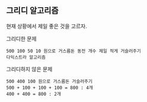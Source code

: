## 그리디 알고리즘

현재 상황에서 제일 좋은 것을 고르자.

그리디한 문제
```
500 100 50 10 원으로 거스름돈 동전 개수 제일 적게 거슬러주기
다익스트라 알고리즘
```
그리디하지 않은 문제
```
500 400 100 원으로 거스름돈 거슬러주기
500 + 100 + 100 + 100 = 800 : 4개
400 + 400 = 800 : 2개
```
